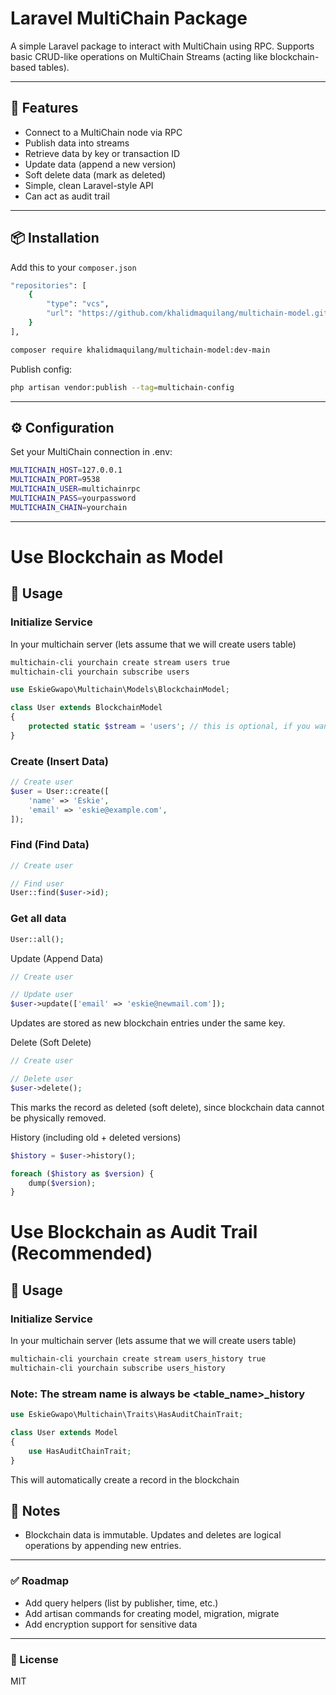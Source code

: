 # Laravel MultiChain Package
A simple Laravel package to interact with MultiChain using RPC. Supports basic CRUD-like operations on MultiChain Streams (acting like blockchain-based tables).

---

## 🚀 Features
- Connect to a MultiChain node via RPC
- Publish data into streams
- Retrieve data by key or transaction ID
- Update data (append a new version)
- Soft delete data (mark as deleted)
- Simple, clean Laravel-style API
- Can act as audit trail

---

## 📦 Installation
Add this to your `composer.json`
```bash
"repositories": [
    {
        "type": "vcs",
        "url": "https://github.com/khalidmaquilang/multichain-model.git"
    }
],
```
```bash
composer require khalidmaquilang/multichain-model:dev-main
```
Publish config:
```bash
php artisan vendor:publish --tag=multichain-config
```

---

## ⚙️ Configuration
Set your MultiChain connection in .env:
```bash
MULTICHAIN_HOST=127.0.0.1
MULTICHAIN_PORT=9538
MULTICHAIN_USER=multichainrpc
MULTICHAIN_PASS=yourpassword
MULTICHAIN_CHAIN=yourchain
```

---
# Use Blockchain as Model
## 📖 Usage
### Initialize Service

In your multichain server (lets assume that we will create users table)
```bash
multichain-cli yourchain create stream users true
multichain-cli yourchain subscribe users
```

```php
use EskieGwapo\Multichain\Models\BlockchainModel;

class User extends BlockchainModel
{
    protected static $stream = 'users'; // this is optional, if you want to specify the stream name
}
```

### Create (Insert Data)
```php
// Create user
$user = User::create([
    'name' => 'Eskie',
    'email' => 'eskie@example.com',
]);
```

### Find (Find Data)
```php
// Create user

// Find user
User::find($user->id);
```

### Get all data
```php
User::all();
```

Update (Append Data)
```php
// Create user

// Update user
$user->update(['email' => 'eskie@newmail.com']);
```

Updates are stored as new blockchain entries under the same key.

Delete (Soft Delete)
```php
// Create user

// Delete user
$user->delete();
```

This marks the record as deleted (soft delete), since blockchain data cannot be physically removed.

History (including old + deleted versions)
```php
$history = $user->history();

foreach ($history as $version) {
    dump($version);
}
```

# Use Blockchain as Audit Trail (Recommended)
## 📖 Usage
### Initialize Service

In your multichain server (lets assume that we will create users table)
```bash
multichain-cli yourchain create stream users_history true
multichain-cli yourchain subscribe users_history
```
### Note: The stream name is always be <table_name>_history

```php
use EskieGwapo\Multichain\Traits\HasAuditChainTrait;

class User extends Model
{
    use HasAuditChainTrait;
}
```
This will automatically create a record in the blockchain


## 📌 Notes
- Blockchain data is immutable. Updates and deletes are logical operations by appending new entries.

---

### ✅ Roadmap
- Add query helpers (list by publisher, time, etc.)
- Add artisan commands for creating model, migration, migrate
- Add encryption support for sensitive data

---

### 📜 License

MIT